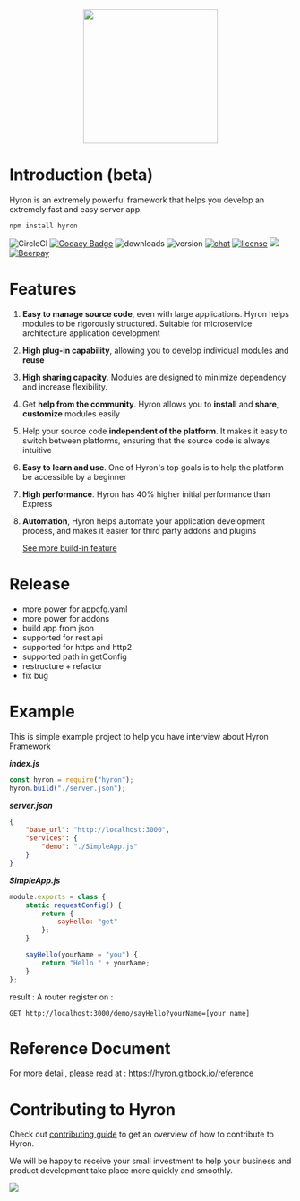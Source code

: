 <div style = "text-align:center">
    <img src="https://i.imgur.com/mAjPWAu.png" style="width:240px; margin:auto"/>
</div>

# Introduction (beta)

Hyron is an extremely powerful framework that helps you develop an extremely fast and easy server app.


```
npm install hyron
```

![CircleCI](https://img.shields.io/circleci/project/github/hyron-group/hyron/master.svg?style=flat)
[![Codacy Badge](https://api.codacy.com/project/badge/Grade/488552ae62744dd7bf6bb34028adcc36)](https://www.codacy.com/app/thangdjw/hyron?utm_source=github.com&utm_medium=referral&utm_content=hyron-group/hyron&utm_campaign=Badge_Grade)
![downloads](https://img.shields.io/npm/dm/hyron.svg?style=flat)
![version](https://img.shields.io/npm/v/hyron.svg?style=flat)
[![chat](https://img.shields.io/gitter/room/hyron-group/community.svg?style=flat)](https://gitter.im/Hyron-group/community)
[![license](https://img.shields.io/npm/l/hyron.svg?style=flat)](https://www.gnu.org/licenses/gpl-3.0.en.html)
[![](http://img.shields.io/liberapay/patrons/thangdjw.svg?logo=liberapay)](https://liberapay.com/thangdjw/donate)
[![Beerpay](https://beerpay.io/hyron-group/hyron/badge.svg?style=flat)](https://beerpay.io/hyron-group/hyron)



# Features

1. **Easy to manage source code**, even with large applications. Hyron helps modules to be rigorously structured. Suitable for microservice architecture application development
2. **High plug-in capability**, allowing you to develop individual modules and **reuse**
3. **High sharing capacity**. Modules are designed to minimize dependency and increase flexibility.
4. Get **help from the community**. Hyron allows you to **install** and **share**, **customize** modules easily
5. Help your source code **independent of the platform**. It makes it easy to switch between platforms, ensuring that the source code is always intuitive
6. **Easy to learn and use**. One of Hyron's top goals is to help the platform be accessible by a beginner
7. **High performance**. Hyron has 40% higher initial performance than Express
8. **Automation**, Hyron helps automate your application development process, and makes it easier for third party addons and plugins

    [See more build-in feature](https://hyron.gitbook.io/reference/buildin-features)

# Release

-   more power for appcfg.yaml
-   more power for addons
-   build app from json
-   supported for rest api
-   supported for https and http2
-   supported path in getConfig
-   restructure + refactor
-   fix bug

# Example

This is simple example project to help you have interview about Hyron Framework

**_index.js_**

```js
const hyron = require("hyron");
hyron.build("./server.json");
```

**_server.json_**

```json
{
    "base_url": "http://localhost:3000",
    "services": {
        "demo": "./SimpleApp.js"
    }
}
```

**_SimpleApp.js_**

```js
module.exports = class {
    static requestConfig() {
        return {
            sayHello: "get"
        };
    }

    sayHello(yourName = "you") {
        return "Hello " + yourName;
    }
};
```

result :
A router register on :

```http
GET http://localhost:3000/demo/sayHello?yourName=[your_name]
```
# Reference Document

For more detail, please read at : https://hyron.gitbook.io/reference

# Contributing to Hyron

Check out [contributing guide](https://hyron.gitbook.io/reference/contribution) to get an overview of how to contribute to Hyron.

We will be happy to receive your small investment to help your business and product development take place more quickly and smoothly.

[![](https://liberapay.com/assets/widgets/donate.svg)](https://liberapay.com/thangdjw/donate)
